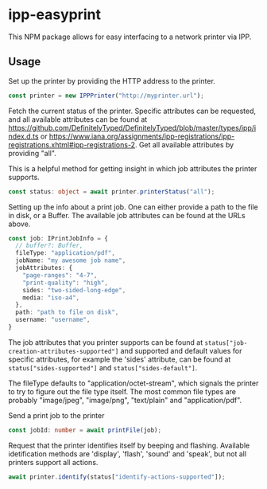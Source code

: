 # ipp-easyprint
This NPM package allows for easy interfacing to a network printer via IPP.

## Usage
Set up the printer by providing the HTTP address to the printer.
```ts
const printer = new IPPPrinter("http://myprinter.url");
```

Fetch the current status of the printer. Specific attributes can be requested, and all available attributes can be found at
<https://github.com/DefinitelyTyped/DefinitelyTyped/blob/master/types/ipp/index.d.ts>
or
<https://www.iana.org/assignments/ipp-registrations/ipp-registrations.xhtml#ipp-registrations-2>.
Get all available attributes by providing "all".

This is a helpful method for getting insight in which job attributes the printer supports.
```ts
const status: object = await printer.printerStatus("all");
```


Setting up the info about a print job. One can either provide a path to the file in disk, or a Buffer. The available job attributes can be found at the URLs above.
```ts
const job: IPrintJobInfo = {
  // buffer?: Buffer,
  fileType: "application/pdf",
  jobName: "my awesome job name",
  jobAttributes: {
    "page-ranges": "4-7",
    "print-quality": "high",
    sides: "two-sided-long-edge",
    media: "iso-a4",
  },
  path: "path to file on disk",
  username: "username",
}
```

The job attributes that you printer supports can be found at `status["job-creation-attributes-supported"]` and supported and default values for specific attributes, for example the 'sides' attribute, can be found at `status["sides-supported"]` and `status["sides-default"]`.

The fileType defaults to "application/octet-stream", which signals the printer to try to figure out the file type itself. The most common file types are probably "image/jpeg", "image/png", "text/plain" and "application/pdf".

Send a print job to the printer
```ts
const jobId: number = await printFile(job);
```

Request that the printer identifies itself by beeping and flashing. Available idetification methods are 'display', 'flash', 'sound' and 'speak', but not all printers support all actions.
```ts
await printer.identify(status["identify-actions-supported"]);
```
